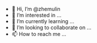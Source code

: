 - 👋 Hi, I’m @zhemulin
- 👀 I’m interested in ...
- 🌱 I’m currently learning ...
- 💞️ I’m looking to collaborate on ...
- 📫 How to reach me ...

<!---
zhemulin/zhemulin is a ✨ special ✨ repository because its `README.md` (this file) appears on your GitHub profile.
You can click the Preview link to take a look at your changes.
--->
